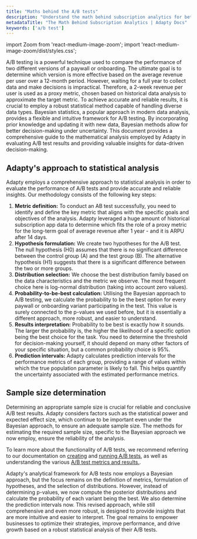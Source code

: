 ```yaml
---
title: "Maths behind the A/B tests"
description: "Understand the math behind subscription analytics for better revenue insights."
metadataTitle: "The Math Behind Subscription Analytics | Adapty Docs"
keywords: ['a/b test']
---
```


import Zoom from 'react-medium-image-zoom';
import 'react-medium-image-zoom/dist/styles.css';

A/B testing is a powerful technique used to compare the performance of two different versions of a paywall or onboarding. The ultimate goal is to determine which version is more effective based on the average revenue per user over a 12-month period. However, waiting for a full year to collect data and make decisions is impractical. Therefore, a 2-week revenue per user is used as a proxy metric, chosen based on historical data analysis to approximate the target metric. To achieve accurate and reliable results, it is crucial to employ a robust statistical method capable of handling diverse data types. Bayesian statistics, a popular approach in modern data analysis, provides a flexible and intuitive framework for A/B testing. By incorporating prior knowledge and updating it with new data, Bayesian methods allow for better decision-making under uncertainty. This document provides a comprehensive guide to the mathematical analysis employed by Adapty in evaluating A/B test results and providing valuable insights for data-driven decision-making.

## Adapty's approach to statistical analysis

Adapty employs a comprehensive approach to statistical analysis in order to evaluate the performance of A/B tests and provide accurate and reliable insights. Our methodology consists of the following key steps:

1. **Metric definition:** To conduct an AB test successfully, you need to identify and define the key metric that aligns with the specific goals and objectives of the analysis. Adapty leveraged a huge amount of historical subscription app data to determine which fits the role of a proxy metric for the long-term goal of average revenue after 1 year - and it is ARPU after 14 days.
2. **Hypothesis formulation:** We create two hypotheses for the A/B test. The null hypothesis (H0) assumes that there is no significant difference between the control group (A) and the test group (B). The alternative hypothesis (H1) suggests that there is a significant difference between the two or more groups.
3. **Distribution selection:** We choose the best distribution family based on the data characteristics and the metric we observe. The most frequent choice here is log-normal distribution (taking into account zero values).
4. **Probability-to-be-best calculation:** Utilising the Bayesian approach to A/B testing, we calculate the probability to be the best option for every paywall or onboarding variant participating in the test. This value is surely connected to the p-values we used before, but it is essentially a different approach, more robust, and easier to understand.
5. **Results interpretation:** Probability to be best is exactly how it sounds. The larger the probability is, the higher the likelihood of a specific option being the best choice for the task. You need to determine the threshold for decision-making yourself, it should depend on many other factors of your specific situation, but a common probability choice is 95%.
6. **Prediction intervals:** Adapty calculates prediction intervals for the performance metrics of each group, providing a range of values within which the true population parameter is likely to fall. This helps quantify the uncertainty associated with the estimated performance metrics.

## Sample size determination

Determining an appropriate sample size is crucial for reliable and conclusive A/B test results. Adapty considers factors such as the statistical power and expected effect size, which continue to be important even under the Bayesian approach, to ensure an adequate sample size. The methods for estimating the required sample size, specific to the Bayesian approach we now employ, ensure the reliability of the analysis.

To learn more about the functionality of A/B tests, we recommend referring to our documentation on [creating](ab-tests) and [running A/B tests](run_stop_ab_tests), as well as understanding the various [A/B test metrics and results.](results-and-metrics).

Adapty's analytical framework for A/B tests now employs a Bayesian approach, but the focus remains on the definition of metrics, formulation of hypotheses, and the selection of distributions. However, instead of determining p-values, we now compute the posterior distributions and calculate the probability of each variant being the best. We also determine the prediction intervals now. This revised approach, while still comprehensive and even more robust, is designed to provide insights that are more intuitive and easier to interpret. The goal remains to empower businesses to optimize their strategies, improve performance, and drive growth based on a robust statistical analysis of their A/B tests.